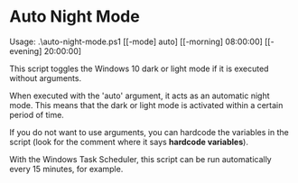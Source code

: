 # Auto Night Mode

Usage: .\auto-night-mode.ps1 [[-mode] auto] [[-morning] 08:00:00] [[-evening] 20:00:00]

This script toggles the Windows 10 dark or light mode if it is executed without arguments.

When executed with the 'auto' argument, it acts as an automatic night mode. This means that the dark or light mode is activated within a certain period of time.

If you do not want to use arguments, you can hardcode the variables in the script (look for the comment where it says **hardcode variables**).

With the Windows Task Scheduler, this script can be run automatically every 15 minutes, for example.
